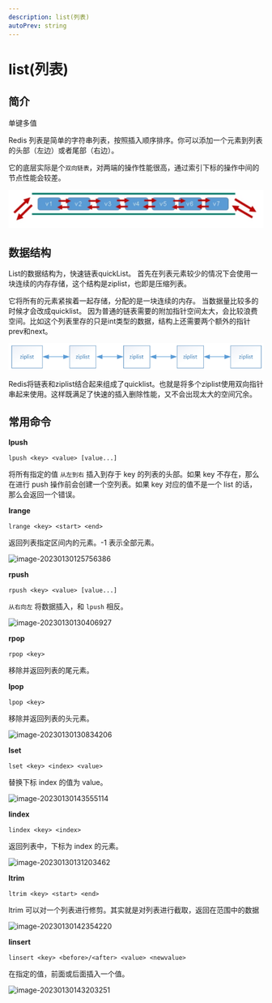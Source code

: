 ```yaml
---
description: list(列表)
autoPrev: string
---
```


# list(列表)

## 简介
单键多值

Redis 列表是简单的字符串列表，按照插入顺序排序。你可以添加一个元素到列表的头部（左边）或者尾部（右边）。

它的底层实际是个`双向链表`，对两端的操作性能很高，通过索引下标的操作中间的节点性能会较差。

![20210526143014](/blogImg/20210526143014.png)

## 数据结构
List的数据结构为，快速链表quickList。
首先在列表元素较少的情况下会使用一块连续的内存存储，这个结构是ziplist，也即是压缩列表。

它将所有的元素紧挨着一起存储，分配的是一块连续的内存。
当数据量比较多的时候才会改成quicklist。
因为普通的链表需要的附加指针空间太大，会比较浪费空间。比如这个列表里存的只是int类型的数据，结构上还需要两个额外的指针prev和next。

![图片2](/blogImg/图片2.png)

Redis将链表和ziplist结合起来组成了quicklist。也就是将多个ziplist使用双向指针串起来使用。这样既满足了快速的插入删除性能，又不会出现太大的空间冗余。

## 常用命令

**lpush**

```text
lpush <key> <value> [value...]
```
将所有指定的值 `从左到右` 插入到存于 key 的列表的头部。如果 key 不存在，那么在进行 push 操作前会创建一个空列表。如果 key 对应的值不是一个 list 的话，那么会返回一个错误。

**lrange**

```text
lrange <key> <start> <end>
```
返回列表指定区间内的元素。-1 表示全部元素。

![image-20230130125756386](https://img.zxqs.top/20230130125757.png)

**rpush**

```text
rpush <key> <value> [value...]
```

`从右向左` 将数据插入，和 `lpush` 相反。

![image-20230130130406927](https://img.zxqs.top/20230130130408.png)

**rpop**

```text
rpop <key>
```
移除并返回列表的尾元素。

**lpop**

```text
lpop <key>
```
移除并返回列表的头元素。

![image-20230130130834206](https://img.zxqs.top/20230130130835.png)

**lset**

```text
lset <key> <index> <value>
```
替换下标 index 的值为 value。

![image-20230130143555114](https://img.zxqs.top/20230130143556.png)

**lindex**

```text
lindex <key> <index>
```

返回列表中，下标为 index 的元素。

![image-20230130131203462](https://img.zxqs.top/20230130131204.png)

**ltrim**

```text
ltrim <key> <start> <end>
```

ltrim 可以对一个列表进行修剪。其实就是对列表进行截取，返回在范围中的数据

![image-20230130142354220](https://img.zxqs.top/20230130142355.png)

**linsert**

```text
linsert <key> <before>/<after> <value> <newvalue>
```

在指定的值，前面或后面插入一个值。

![image-20230130143203251](https://img.zxqs.top/20230130143204.png)



